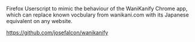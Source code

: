 Firefox Userscript to mimic the behaviour of the WaniKanify Chrome app, which can replace known vocbulary from wanikani.com with its Japanese equivalent on any website.

https://github.com/josefalcon/wanikanify
